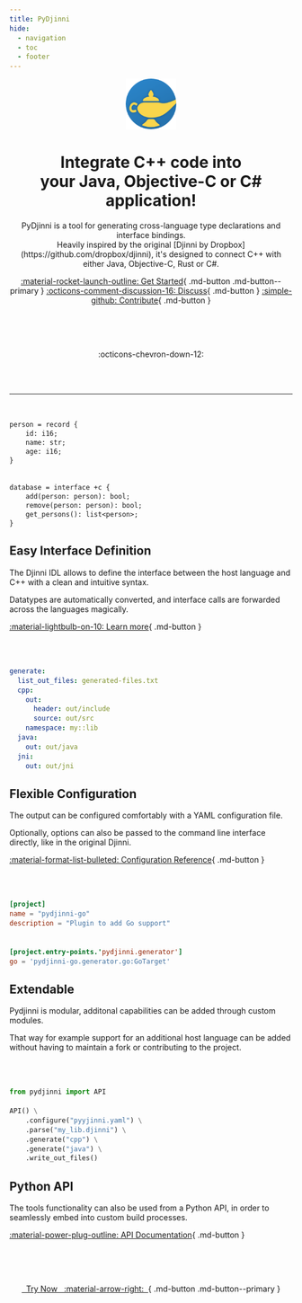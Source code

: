 ```yaml
---
title: PyDjinni
hide:
  - navigation
  - toc
  - footer
---
```

<center>

<img src="assets/logo.png" alt="logo" width="90" height="90">
<h1 class="hero-title">Integrate C++ code into<br>your Java, Objective-C or C# application!</h1>
PyDjinni is a tool for generating cross-language type declarations and interface bindings.<br>
Heavily inspired by the original [Djinni by Dropbox](https://github.com/dropbox/djinni), it's designed to connect C++ with either Java, Objective-C, Rust or C#.

[:material-rocket-launch-outline: Get Started](installation.md){ .md-button .md-button--primary }
[:octicons-comment-discussion-16: Discuss](https://github.com/pydjinni/pydjinni/discussions){ .md-button }
[:simple-github: Contribute](https://github.com/pydjinni/pydjinni){ .md-button }


<br>
<br>
<br>

:octicons-chevron-down-12:

<br>
<br>
</center>
<hr>
<br>

<div class="left">

```
person = record {
    id: i16;
    name: str;
    age: i16;
}


database = interface +c {
    add(person: person): bool;
    remove(person: person): bool;
    get_persons(): list<person>;
}
```

</div>

## Easy Interface Definition

The Djinni IDL allows to define the interface between the host language and C++ with a clean and intuitive syntax.

Datatypes are automatically converted, and interface calls are forwarded across the languages magically.

[:material-lightbulb-on-10: Learn more](idl.md){ .md-button }

<div class="clear"></div>
<br>
<br>

<div class="left">

```yaml
generate:
  list_out_files: generated-files.txt
  cpp:
    out: 
      header: out/include
      source: out/src
    namespace: my::lib
  java:
    out: out/java
  jni:
    out: out/jni
```

</div>

## Flexible Configuration

The output can be configured comfortably with a YAML configuration file.

Optionally, options can also be passed to the command line interface directly, like in the original Djinni.

[:material-format-list-bulleted: Configuration Reference](config.md){ .md-button }

<div class="clear"></div>
<br>
<br>

<div class="left">

```toml
[project]
name = "pydjinni-go"
description = "Plugin to add Go support"


[project.entry-points.'pydjinni.generator']
go = 'pydjinni-go.generator.go:GoTarget'
```

</div>

## Extendable

Pydjinni is modular, additonal capabilities can be added through custom modules.

That way for example support for an additional host language can be added without having to maintain a fork or contributing 
to the project.

<div class="clear"></div>
<br>
<br>

<div class="left">

```python
from pydjinni import API

API() \
    .configure("pyyjinni.yaml") \
    .parse("my_lib.djinni") \
    .generate("cpp") \
    .generate("java") \
    .write_out_files()
```

</div>

## Python API

The tools functionality can also be used from a Python API, in order to seamlessly embed into custom build processes.

[:material-power-plug-outline: API Documentation](api.md){ .md-button }

<div class="clear"></div>
<br>
<br>
<br>
<center>

[&nbsp;&nbsp;Try Now &nbsp; :material-arrow-right:&nbsp;&nbsp;](installation.md){ .md-button .md-button--primary }

</center>
<br>
